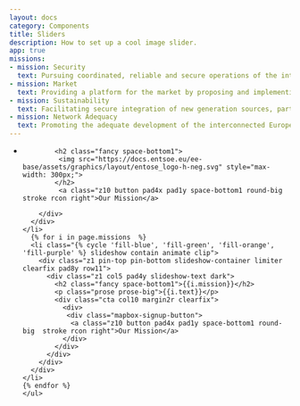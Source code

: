 ```yaml
---
layout: docs
category: Components
title: Sliders
description: How to set up a cool image slider.
app: true
missions:
- mission: Security
  text: Pursuing coordinated, reliable and secure operations of the interconnected electricity transmission network, while anticipating the decision to cope with upcoming system evolutions.
- mission: Market
  text: Providing a platform for the market by proposing and implementing standardised market integration and transparency frameworks that facilitate competitive and integrated continental wholesale and retail markets.
- mission: Sustainability
  text: Facilitating secure integration of new generation sources, particularly renewable energy, as well as significantly contributing to the EU's greenhouse gases reduction and renewable energy supply goals.
- mission: Network Adequacy
  text: Promoting the adequate development of the interconnected European grid and investments for a reliable, efficient and sustainable power system.
---
```


<script src="https://cdnjs.cloudflare.com/ajax/libs/unslider/2.0.3/js/unslider-min.js"></script>
<link rel="stylesheet" type="text/css" href="https://cdnjs.cloudflare.com/ajax/libs/unslider/2.0.3/css/unslider.css">
<link rel="stylesheet" type="text/css" href="https://cdnjs.cloudflare.com/ajax/libs/unslider/2.0.3/css/unslider-dots.css">

<div class="my-slider">
    <ul>
      <li class="fill-dark-grey slideshow contain animate clip">
        <div class="z1 pin-top pin-bottom slideshow-container limiter clearfix pad8y row11">
          <div class="z1 col8 m2 pad4y slideshow-text dark center">

            <h2 class="fancy space-bottom1">
             <img src="https://docs.entsoe.eu/ee-base/assets/graphics/layout/entose_logo-h-neg.svg" style="max-width: 300px;">
            </h2>
             <a class="z10 button pad4x pad1y space-bottom1 round-big  stroke rcon right">Our Mission</a>
            
        </div>
      </div>
    </li>
      {% for i in page.missions  %}
      <li class="{% cycle 'fill-blue', 'fill-green', 'fill-orange', 'fill-purple' %} slideshow contain animate clip">
        <div class="z1 pin-top pin-bottom slideshow-container limiter clearfix pad8y row11">
          <div class="z1 col5 pad4y slideshow-text dark">
            <h2 class="fancy space-bottom1">{{i.mission}}</h2>
            <p class="prose prose-big">{{i.text}}</p>
            <div class="cta col10 margin2r clearfix">
              <div>
               <div class="mapbox-signup-button">
                <a class="z10 button pad4x pad1y space-bottom1 round-big  stroke rcon right">Our Mission</a>
              </div>
            </div>
          </div>
        </div>
      </div>
    </li>
    {% endfor %}
    </ul>
</div>


<script type="text/javascript">
  $(document).ready(function($) {
    $('.my-slider').unslider({
      infinite: true,
      autoplay: true,
      delay: 5000,
      speed: 500,
      arrows: {
        //  Unslider default behaviour
        prev: '<a class="unslider-arrow prev ee-icon-arrow-left fill-darken1 dot pad1"></a>',
        next: '<a class="unslider-arrow next ee-icon-arrow-right fill-darken1 dot pad1"></a>',
      }
    });
  });
</script>

<style type="text/css">
.unslider {
    overflow: auto;
    margin: 0;
    padding: 0;
    position: relative;
}
  /*.unslider-nav ol li {border: 2px solid #ccc;}*/
  .unslider-arrow {
    position: absolute;
    left: 20px;
    z-index: 10;
    cursor: pointer;
    top: calc(50% - 40px);
    color: white !important;
}

.unslider-nav ol li {
  display: inline-block;
    width: 10px;
    height: 10px;
    margin: 0 4px;
    background: transparent;
    border-radius: 10px;
    overflow: hidden;
    text-indent: -999em;
    border: 2px solid #fff;
    cursor: pointer;
}
.unslider-nav ol li.unslider-active {
    background: #fff;
    cursor: default;
    /*border: 4px solid;*/
}
.unslider-nav {
    position: absolute;
    left: 0;
    right: 0;
    z-index: 10;
    bottom: 20px;
} 

.slideshow {
    max-height: 700px;
    min-height: 380px;
    height: 60vh;
}
</style>
